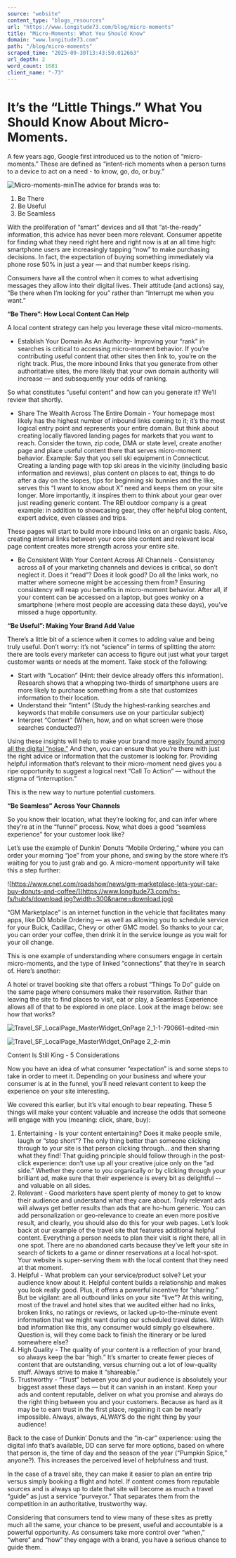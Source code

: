```yaml
---
source: "website"
content_type: "blogs_resources"
url: "https://www.longitude73.com/blog/micro-moments"
title: "Micro-Moments: What You Should Know"
domain: "www.longitude73.com"
path: "/blog/micro-moments"
scraped_time: "2025-09-30T13:43:50.012663"
url_depth: 2
word_count: 1681
client_name: "-73"
---
```


# It’s the “Little Things.” What You Should Know About Micro-Moments.

A few years ago, Google first introduced us to the notion of “micro-moments.” These are defined as “intent-rich moments when a person turns to a device to act on a need - to know, go, do, or buy.”

![Micro-moments-min](https://www.longitude73.com/hs-fs/hubfs/Micro-moments-min.jpeg?width=700&name=Micro-moments-min.jpeg)The advice for brands was to:

1.  Be There
2.  Be Useful
3.  Be Seamless

With the proliferation of “smart” devices and all that “at-the-ready” information, this advice has never been more relevant. Consumer appetite for finding what they need right here and right now is at an all time high: smartphone users are increasingly tapping “now” to make purchasing decisions. In fact, the expectation of buying something immediately via phone rose 50% in just a year — and that number keeps rising.

Consumers have all the control when it comes to what advertising messages they allow into their digital lives. Their attitude (and actions) say, “Be there when I’m looking for you” rather than “Interrupt me when you want.”

**“Be There”: How Local Content Can Help**

A local content strategy can help you leverage these vital micro-moments.

*   Establish Your Domain As An Authority- Improving your “rank” in searches is critical to accessing micro-moment behavior. If you’re contributing useful content that other sites then link to, you’re on the right track. Plus, the more inbound links that you generate from other authoritative sites, the more likely that your own domain authority will increase — and subsequently your odds of ranking.

So what constitutes “useful content” and how can you generate it? We’ll review that shortly.

*   Share The Wealth Across The Entire Domain - Your homepage most likely has the highest number of inbound links coming to it; it’s the most logical entry point and represents your entire domain. But think about creating locally flavored landing pages for markets that you want to reach. Consider the town, zip code, DMA or state level, create another page and place useful content there that serves micro-moment behavior. Example: Say that you sell ski equipment in Connecticut. Creating a landing page with top ski areas in the vicinity (including basic information and reviews), plus content on places to eat, things to do after a day on the slopes, tips for beginning ski bunnies and the like, serves this “I want to know about X” need and keeps them on your site longer. More importantly, it inspires them to think about your gear over just reading generic content. The REI outdoor company is a great example: in addition to showcasing gear, they offer helpful blog content, expert advice, even classes and trips.

These pages will start to build more inbound links on an organic basis. Also, creating internal links between your core site content and relevant local page content creates more strength across your entire site.

*   Be Consistent With Your Content Across All Channels - Consistency across all of your marketing channels and devices is critical, so don’t neglect it. Does it “read”? Does it look good? Do all the links work, no matter where someone might be accessing them from? Ensuring consistency will reap you benefits in micro-moment behavior. After all, if your content can be accessed on a laptop, but goes wonky on a smartphone (where most people are accessing data these days), you’ve missed a huge opportunity.

**“Be Useful”: Making Your Brand Add Value**

There’s a little bit of a science when it comes to adding value and being truly useful. Don’t worry: it’s not “science” in terms of splitting the atom: there are tools every marketer can access to figure out just what your target customer wants or needs at the moment. Take stock of the following:

*   Start with “Location” (Hint: their device already offers this information). Research shows that a whopping two-thirds of smartphone users are more likely to purchase something from a site that customizes information to their location.
*   Understand their “Intent” (Study the highest-ranking searches and keywords that mobile consumers use on your particular subject)
*   Interpret “Context” (When, how, and on what screen were those searches conducted?)

Using these insights will help to make your brand more [easily found among all the digital “noise.”](/blog/consumer-bye-bye-to-marketers) And then, you can ensure that you’re there with just the right advice or information that the customer is looking for. Providing helpful information that’s relevant to their micro-moment need gives you a ripe opportunity to suggest a logical next “Call To Action” — without the stigma of “interruption.”

This is the new way to nurture potential customers.

**“Be Seamless” Across Your Channels**

So you know their location, what they’re looking for, and can infer where they’re at in the “funnel” process. Now, what does a good “seamless experience” for your customer look like?

Let’s use the example of Dunkin’ Donuts “Mobile Ordering,” where you can order your morning “joe” from your phone, and swing by the store where it’s waiting for you to just grab and go. A micro-moment opportunity will take this a step further:

![https://www.cnet.com/roadshow/news/gm-marketplace-lets-your-car-buy-donuts-and-coffee/](https://www.longitude73.com/hs-fs/hubfs/download.jpg?width=300&name=download.jpg)

“GM Marketplace” is an internet function in the vehicle that facilitates many apps, like DD Mobile Ordering — as well as allowing you to schedule service for your Buick, Cadillac, Chevy or other GMC model. So thanks to your car, you can order your coffee, then drink it in the service lounge as you wait for your oil change.

This is one example of understanding where consumers engage in certain micro-moments, and the type of linked “connections” that they’re in search of. Here’s another:

A hotel or travel booking site that offers a robust “Things To Do” guide on the same page where consumers make their reservation. Rather than leaving the site to find places to visit, eat or play, a Seamless Experience allows all of that to be explored in one place. Look at the image below: see how that works?

![Travel_SF_LocalPage_MasterWidget_OnPage 2_1-1-790661-edited-min](https://www.longitude73.com/hs-fs/hubfs/Travel_SF_LocalPage_MasterWidget_OnPage%202_1-1-790661-edited-min.jpg?width=450&name=Travel_SF_LocalPage_MasterWidget_OnPage%202_1-1-790661-edited-min.jpg)

![Travel_SF_LocalPage_MasterWidget_OnPage 2_2-min](https://www.longitude73.com/hs-fs/hubfs/Travel_SF_LocalPage_MasterWidget_OnPage%202_2-min.jpg?width=450&name=Travel_SF_LocalPage_MasterWidget_OnPage%202_2-min.jpg)

Content Is Still King - 5 Considerations

Now you have an idea of what consumer “expectation” is and some steps to take in order to meet it. Depending on your business and where your consumer is at in the funnel, you’ll need relevant content to keep the experience on your site interesting.

We covered this earlier, but it’s vital enough to bear repeating. These 5 things will make your content valuable and increase the odds that someone will engage with you (meaning: click, share, buy):

1.  Entertaining - Is your content entertaining? Does it make people smile, laugh or “stop short”? The only thing better than someone clicking through to your site is that person clicking through... and then sharing what they find! That guiding principle should follow through in the post-click experience: don’t use up all your creative juice only on the “ad side.” Whether they come to you organically or by clicking through your brilliant ad, make sure that their experience is every bit as delightful -- and valuable on all sides.
2.  Relevant - Good marketers have spent plenty of money to get to know their audience and understand what they care about. Truly relevant ads will always get better results than ads that are ho-hum generic. You can add personalization or geo-relevance to create an even more positive result, and clearly, you should also do this for your web pages.  Let’s look back at our example of the travel site that features additional helpful content. Everything a person needs to plan their visit is right there, all in one spot. There are no abandoned carts because they’ve left your site in search of tickets to a game or dinner reservations at a local hot-spot. Your website is super-serving them with the local content that they need at that moment.
3.  Helpful - What problem can your service/product solve? Let your audience know about it. Helpful content builds a relationship and makes you look really good. Plus, it offers a powerful incentive for “sharing.” But be vigilant: are all outbound links on your site “live”? At this writing, most of the travel and hotel sites that we audited either had no links, broken links, no ratings or reviews, or lacked up-to-the-minute event information that we might want during our scheduled travel dates. With bad information like this, any consumer would simply go elsewhere. Question is, will they come back to finish the itinerary or be lured somewhere else?
4.  High Quality - The quality of your content is a reflection of your brand, so always keep the bar “high.” It’s smarter to create fewer pieces of content that are outstanding, versus churning out a lot of low-quality stuff. Always strive to make it “shareable.”
5.  Trustworthy - “Trust” between you and your audience is absolutely your biggest asset these days — but it can vanish in an instant. Keep your ads and content reputable, deliver on what you promise and always do the right thing between you and your customers. Because as hard as it may be to earn trust in the first place, regaining it can be nearly impossible. Always, always, ALWAYS do the right thing by your audience!

Back to the case of Dunkin’ Donuts and the “in-car” experience: using the digital info that’s available, DD can serve far more options, based on where that person is, the time of day and the season of the year (“Pumpkin Spice,” anyone?). This increases the perceived level of helpfulness and trust.

In the case of a travel site, they can make it easier to plan an entire trip versus simply booking a flight and hotel. If content comes from reputable sources and is always up to date that site will become as much a travel “guide” as just a service “purveyor.” That separates them from the competition in an authoritative, trustworthy way.

Considering that consumers tend to view many of these sites as pretty much all the same, your chance to be present, useful and accountable is a powerful opportunity. As consumers take more control over “when,” “where” and “how” they engage with a brand, you have a serious chance to guide them.